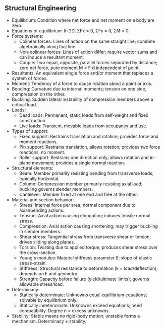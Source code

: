 <!--
title: Structural Engineering
tags: [structures, statics]
-->

## Structural Engineering

- Equilibrium: Condition where net force and net moment on a body are zero.
- Equations of equilibrium: In 2D, ΣFx = 0, ΣFy = 0, ΣM = 0.
- Force systems:
  - Colinear forces: Lines of action on the same straight line; combine algebraically along that line.
  - Non-colinear forces: Lines of action differ; require vector sums and can induce a resultant moment.
  - Couple: Two equal, opposite, parallel forces separated by distance; zero net force, pure moment M = F·d independent of point.
- Resultants: An equivalent single force and/or moment that replaces a system of forces.
- Moment: Tendency of a force to cause rotation about a point or axis.
- Bending: Curvature due to internal moments; tension on one side, compression on the other.
- Buckling: Sudden lateral instability of compression members above a critical load.
- Loads:
  - Dead loads: Permanent, static loads from self-weight and fixed construction.
  - Live loads: Transient, movable loads from occupancy and use.
- Types of support:
  - Fixed support: Restrains translation and rotation; provides force and moment reactions.
  - Pin support: Restrains translation, allows rotation; provides two force reactions, no moment.
  - Roller support: Restrains one direction only; allows rotation and in-plane movement; provides a single normal reaction.
- Structural elements:
  - Beam: Member primarily resisting bending from transverse loads; typically horizontal.
  - Column: Compression member primarily resisting axial load; buckling governs slender members.
  - Cantilever: Member fixed at one end and free at the other.
- Material and section behavior:
  - Stress: Internal force per area; normal component due to axial/bending actions.
  - Tension: Axial action causing elongation; induces tensile normal stress.
  - Compression: Axial action causing shortening; may trigger buckling in slender members.
  - Shear stress: Tangential stress from transverse shear or torsion; drives sliding along planes.
  - Torsion: Twisting due to applied torque; produces shear stress over the cross-section.
  - Young's modulus: Material stiffness parameter E; slope of elastic stress–strain.
  - Stiffness: Structural resistance to deformation (k = load/deflection); depends on E and geometry.
  - Strength: Capacity before failure (yield/ultimate limits); governs allowable stress/load.
- Determinacy:
  - Statically determinate: Unknowns equal equilibrium equations; solvable by equilibrium only.
  - Statically indeterminate: Unknowns exceed equations; need compatibility. Degree n = excess unknowns.
- Stability: Stable means no rigid-body motion; unstable forms a mechanism. Determinacy ≠ stability.
